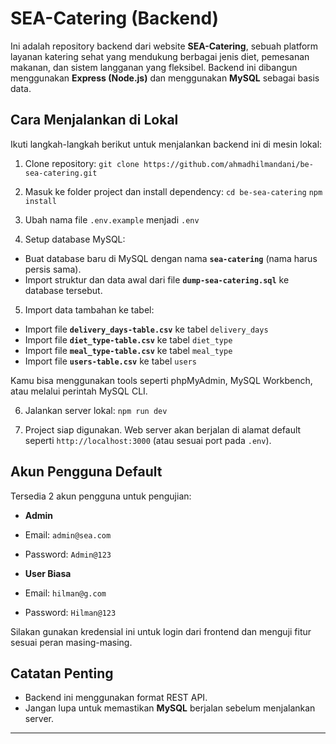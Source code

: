 # SEA-Catering (Backend)

Ini adalah repository backend dari website **SEA-Catering**, sebuah platform layanan katering sehat yang mendukung berbagai jenis diet, pemesanan makanan, dan sistem langganan yang fleksibel. Backend ini dibangun menggunakan **Express (Node.js)** dan menggunakan **MySQL** sebagai basis data.

## Cara Menjalankan di Lokal

Ikuti langkah-langkah berikut untuk menjalankan backend ini di mesin lokal:

1. Clone repository:
   ```git clone https://github.com/ahmadhilmandani/be-sea-catering.git ```


3. Masuk ke folder project dan install dependency:
   ```cd be-sea-catering```
  ```npm install```


4. Ubah nama file `.env.example` menjadi `.env`


5. Setup database MySQL:
- Buat database baru di MySQL dengan nama **`sea-catering`** (nama harus persis sama).
- Import struktur dan data awal dari file **`dump-sea-catering.sql`** ke database tersebut.

5. Import data tambahan ke tabel:
- Import file **`delivery_days-table.csv`** ke tabel `delivery_days`
- Import file **`diet_type-table.csv`** ke tabel `diet_type`
- Import file **`meal_type-table.csv`** ke tabel `meal_type`
- Import file **`users-table.csv`** ke tabel `users`

Kamu bisa menggunakan tools seperti phpMyAdmin, MySQL Workbench, atau melalui perintah MySQL CLI.

6. Jalankan server lokal:
   ```npm run dev```

7. Project siap digunakan. Web server akan berjalan di alamat default seperti `http://localhost:3000` (atau sesuai port pada `.env`).

## Akun Pengguna Default

Tersedia 2 akun pengguna untuk pengujian:

- **Admin**
- Email: `admin@sea.com`
- Password: `Admin@123`

- **User Biasa**
- Email: `hilman@g.com`
- Password: `Hilman@123`

Silakan gunakan kredensial ini untuk login dari frontend dan menguji fitur sesuai peran masing-masing.

## Catatan Penting

- Backend ini menggunakan format REST API.
- Jangan lupa untuk memastikan **MySQL** berjalan sebelum menjalankan server.

---

